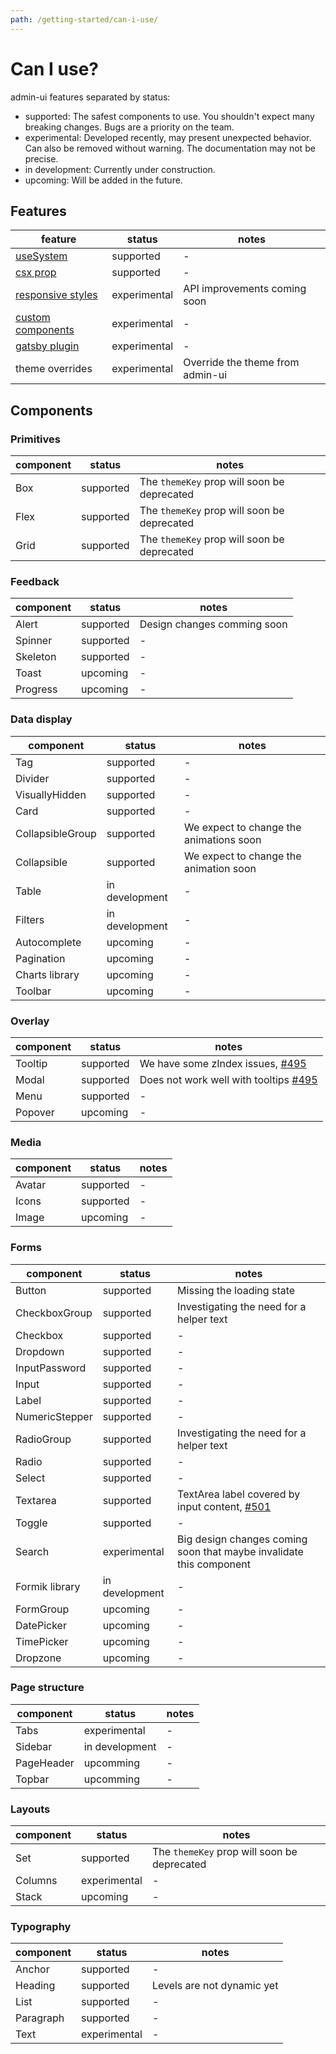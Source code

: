 ```yaml
---
path: /getting-started/can-i-use/
---
```


# Can I use?

admin-ui features separated by status:

- supported: The safest components to use. You shouldn't expect many breaking changes. Bugs are a priority on the team.
- experimental: Developed recently, may present unexpected behavior. Can also be removed without warning. The documentation may not be precise.
- in development: Currently under construction.
- upcoming: Will be added in the future.

## Features

| feature                                            | status       | notes                            |
| -------------------------------------------------- | ------------ | -------------------------------- |
| [useSystem](/hooks/use-system/)                    | supported    | -                                |
| [csx prop](/core-concepts/csx-prop/)               | supported    | -                                |
| [responsive styles](/theming/responsive-design/)   | experimental | API improvements coming soon     |
| [custom components](/theming/components/)          | experimental | -                                |
| [gatsby plugin](/packages/gatsby-plugin-admin-ui/) | experimental | -                                |
| theme overrides                                    | experimental | Override the theme from admin-ui |

## Components

### Primitives

| component | status    | notes                                       |
| --------- | --------- | ------------------------------------------- |
| Box       | supported | The `themeKey` prop will soon be deprecated |
| Flex      | supported | The `themeKey` prop will soon be deprecated |
| Grid      | supported | The `themeKey` prop will soon be deprecated |

### Feedback

| component | status    | notes                       |
| --------- | --------- | --------------------------- |
| Alert     | supported | Design changes comming soon |
| Spinner   | supported | -                           |
| Skeleton  | supported | -                           |
| Toast     | upcoming  | -                           |
| Progress  | upcoming  | -                           |

### Data display

| component        | status         | notes                                   |
| ---------------- | -------------- | --------------------------------------- |
| Tag              | supported      | -                                       |
| Divider          | supported      | -                                       |
| VisuallyHidden   | supported      | -                                       |
| Card             | supported      | -                                       |
| CollapsibleGroup | supported      | We expect to change the animations soon |
| Collapsible      | supported      | We expect to change the animation soon  |
| Table            | in development | -                                       |
| Filters          | in development | -                                       |
| Autocomplete     | upcoming       | -                                       |
| Pagination       | upcoming       | -                                       |
| Charts library   | upcoming       | -                                       |
| Toolbar          | upcoming       | -                                       |

### Overlay

| component | status    | notes                                                                            |
| --------- | --------- | -------------------------------------------------------------------------------- |
| Tooltip   | supported | We have some zIndex issues, [#495](https://github.com/vtex/onda/issues/495)      |
| Modal     | supported | Does not work well with tooltips [#495](https://github.com/vtex/onda/issues/495) |
| Menu      | supported | -                                                                                |
| Popover   | upcoming  | -                                                                                |

### Media

| component | status    | notes |
| --------- | --------- | ----- |
| Avatar    | supported | -     |
| Icons     | supported | -     |
| Image     | upcoming  | -     |

### Forms

| component      | status         | notes                                                                                    |
| -------------- | -------------- | ---------------------------------------------------------------------------------------- |
| Button         | supported      | Missing the loading state                                                                |
| CheckboxGroup  | supported      | Investigating the need for a helper text                                                 |
| Checkbox       | supported      | -                                                                                        |
| Dropdown       | supported      | -                                                                                        |
| InputPassword  | supported      | -                                                                                        |
| Input          | supported      | -                                                                                        |
| Label          | supported      | -                                                                                        |
| NumericStepper | supported      | -                                                                                        |
| RadioGroup     | supported      | Investigating the need for a helper text                                                 |
| Radio          | supported      | -                                                                                        |
| Select         | supported      | -                                                                                        |
| Textarea       | supported      | TextArea label covered by input content, [#501](https://github.com/vtex/onda/issues/501) |
| Toggle         | supported      | -                                                                                        |
| Search         | experimental   | Big design changes coming soon that maybe invalidate this component                      |
| Formik library | in development | -                                                                                        |
| FormGroup      | upcoming       | -                                                                                        |
| DatePicker     | upcoming       | -                                                                                        |
| TimePicker     | upcoming       | -                                                                                        |
| Dropzone       | upcoming       | -                                                                                        |

### Page structure

| component  | status         | notes |
| ---------- | -------------- | ----- |
| Tabs       | experimental   | -     |
| Sidebar    | in development | -     |
| PageHeader | upcomming      | -     |
| Topbar     | upcomming      | -     |

### Layouts

| component | status       | notes                                       |
| --------- | ------------ | ------------------------------------------- |
| Set       | supported    | The `themeKey` prop will soon be deprecated |
| Columns   | experimental | -                                           |
| Stack     | upcoming     | -                                           |

### Typography

| component | status       | notes                      |
| --------- | ------------ | -------------------------- |
| Anchor    | supported    | -                          |
| Heading   | supported    | Levels are not dynamic yet |
| List      | supported    | -                          |
| Paragraph | supported    | -                          |
| Text      | experimental | -                          |
